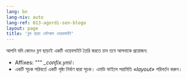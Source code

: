 ```yaml
---
lang: bn
lang-niv: auto
lang-ref: 013-agordi-sen-blogo
layout: page
title: 'ব্লগ ছাড়া সেটআপ ওয়েবসাইট'
---
```


আপনি যদি কোনও ব্লগ ছাড়াই একটি ওয়েবসাইট তৈরি করতে চান তবে আপনাকে প্রয়োজন:
* Affixes: """ _\_confix.yml_।
* একটি সূচক পরিবর্তে একটি পৃষ্ঠা নির্বাণ দ্বারা সূচক। এমডি ফাইলে পরামিতি _«layout»_ পরিবর্তন করুন।


